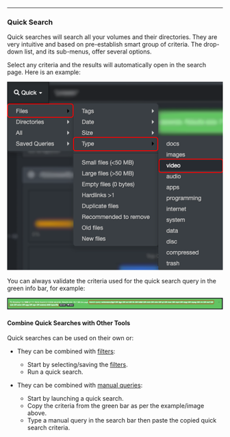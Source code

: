 <p id="quick_search"></p>

___
### Quick Search

Quick searches will search all your volumes and their directories. They are very intuitive and based on pre-establish smart group of criteria. The drop-down list, and its sub-menus, offer several options. 

Select any criteria and the results will automatically open in the search page. Here is an example:

![Image: Quick Search](images/image_file_search_quick_search_20230214.png)

You can always validate the criteria used for the quick search query in the green info bar, for example:

![Image: Green Info Bar](images/image_file_search_green_info_bar_20230214.png)

#### Combine Quick Searches with Other Tools

Quick searches can be used on their own or:

- They can be combined with [filters](#filters):
  - Start by selecting/saving the [filters](#filters).
  - Run a quick search.

- They can be combined with [manual queries](#search_syntax):
  - Start by launching a quick search.
  - Copy the criteria from the green bar as per the example/image above.
  - Type a manual query in the search bar then paste the copied quick search criteria.
